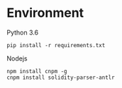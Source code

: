 # Environment

Python 3.6

```shell
pip install -r requirements.txt
```

Nodejs

```shell
npm install cnpm -g
cnpm install solidity-parser-antlr
```

